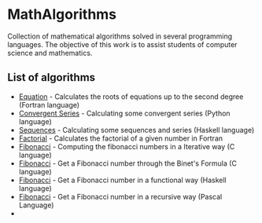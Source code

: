 # MathAlgorithms
Collection of mathematical algorithms solved in several programming languages. The objective of this work is to assist students of computer science and mathematics.

## List of algorithms

* [Equation](https://github.com/JoseCintra/MathAlgorithms/blob/master/Algebra/Equations/Equation.f95) - Calculates the roots of equations up to the second degree (Fortran language)
* [Convergent Series](https://github.com/JoseCintra/MathAlgorithms/blob/master/Arithmetic/ConvergentSeries/ConvergentSeries.py) - Calculating some convergent series (Python language)
* [Sequences](https://github.com/JoseCintra/MathAlgorithms/blob/master/Arithmetic/ConvergentSeries/sequences.hs) - Calculating some sequences and series (Haskell language)
* [Factorial](https://github.com/JoseCintra/MathAlgorithms/blob/master/Arithmetic/Factorial/factorialTest.f95) - Calculates the factorial of a given number in Fortran
* [Fibonacci](https://github.com/JoseCintra/MathAlgorithms/blob/master/Arithmetic/Fibonacci/fibonacci.c) - Computing the fibonacci numbers in a Iterative way (C language)
* [Fibonacci](https://github.com/JoseCintra/MathAlgorithms/blob/master/Arithmetic/Fibonacci/fibonacci.cpp) - Get a Fibonacci number through the Binet's Formula (C language)
* [Fibonacci](https://github.com/JoseCintra/MathAlgorithms/blob/master/Arithmetic/Fibonacci/fibonacci.hs) - Get a Fibonacci number in a functional way (Haskell language)
* [Fibonacci](https://github.com/JoseCintra/MathAlgorithms/blob/master/Arithmetic/Fibonacci/fibonacci.pas) - Get a Fibonacci number in a recursive way (Pascal Language)
* 
